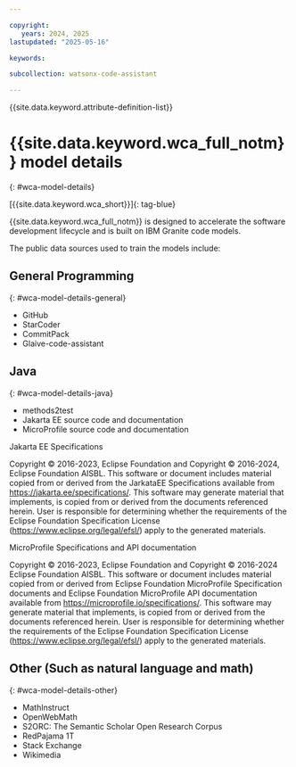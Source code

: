 ```yaml
---

copyright:
   years: 2024, 2025
lastupdated: "2025-05-16"

keywords:

subcollection: watsonx-code-assistant

---
```


{{site.data.keyword.attribute-definition-list}}

# {{site.data.keyword.wca_full_notm}} model details
{: #wca-model-details}

[{{site.data.keyword.wca_short}}]{: tag-blue}

{{site.data.keyword.wca_full_notm}} is designed to accelerate the software development lifecycle and is built on IBM Granite code models.

The public data sources used to train the models include:

## General Programming
{: #wca-model-details-general}

- GitHub
- StarCoder
- CommitPack
- Glaive-code-assistant

## Java
{: #wca-model-details-java}

- methods2test
- Jakarta EE source code and documentation
- MicroProfile source code and documentation

Jakarta EE Specifications

Copyright © 2016-2023, Eclipse Foundation and Copyright © 2016-2024, Eclipse Foundation AISBL. This software or document includes material copied from or derived from the JarkataEE Specifications available from https://jakarta.ee/specifications/. This software may generate material that implements, is copied from or derived from the documents referenced herein. User is responsible for determining whether the requirements of the Eclipse Foundation Specification License (https://www.eclipse.org/legal/efsl/) apply to the generated materials.

MicroProfile Specifications and API documentation

Copyright © 2016-2023, Eclipse Foundation and Copyright © 2016-2024 Eclipse Foundation AISBL. This software or document includes material copied from or derived from Eclipse Foundation MicroProfile Specification documents and Eclipse Foundation MicroProfile API documentation available from https://microprofile.io/specifications/. This software may generate material that implements, is copied from or derived from the documents referenced herein. User is responsible for determining whether the requirements of the Eclipse Foundation Specification License (https://www.eclipse.org/legal/efsl/) apply to the generated materials.

## Other (Such as natural language and math)
{: #wca-model-details-other}

- MathInstruct
- OpenWebMath
- S2ORC: The Semantic Scholar Open Research Corpus
- RedPajama 1T
- Stack Exchange
- Wikimedia
